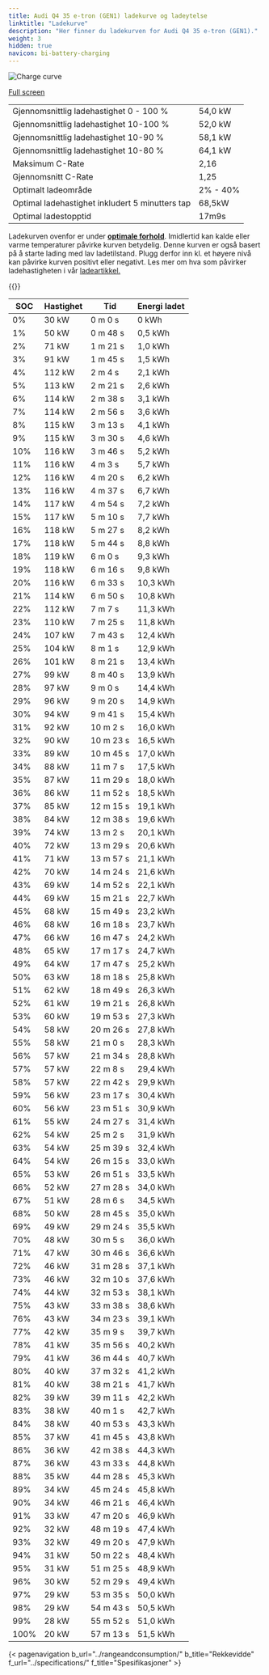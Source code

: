```yaml
---
title: Audi Q4 35 e-tron (GEN1) ladekurve og ladeytelse
linktitle: "Ladekurve"
description: "Her finner du ladekurven for Audi Q4 35 e-tron (GEN1)."
weight: 3
hidden: true
navicon: bi-battery-charging
---
```

<!-- markdownlint-disable MD033 -->
<img src="/images/models/audi/q4_e-tron/q4_35_e-tron_gen1/chargingcurve.svg" alt="Charge curve" class="img-fluid">

[Full screen](/images/models/audi/q4_e-tron/q4_35_e-tron_gen1/chargingcurve.svg)


<table class="table table-striped border">
<tbody>
<tr>
<td>Gjennomsnittlig ladehastighet 0 - 100 %</td><td>54,0 kW</td>
</tr>
<tr>
<td>Gjennomsnittlig ladehastighet 10-100 %</td><td>52,0 kW</td>
</tr>
<tr>
<td>Gjennomsnittlig ladehastighet 10-90 %</td><td>58,1 kW</td>
</tr>
<tr>
<td>Gjennomsnittlig ladehastighet 10-80 %</td><td>64,1 kW</td>
</tr>
<tr>
<td>Maksimum C-Rate</td><td>2,16</td>
</tr>
<tr>
<td>Gjennomsnitt C-Rate</td><td>1,25</td>
</tr>
<tr>
<td>Optimalt ladeområde</td><td>2% - 40%</td>
</tr>
<tr>
<td>Optimal ladehastighet inkludert 5 minutters tap</td><td>68,5kW</td>
</tr>
<tr>
<td>Optimal ladestopptid</td><td>17m9s</td>
</tr>
</tbody>
</table>


Ladekurven ovenfor er under **[optimale forhold](../../../../../technology/battery/charging/#temperatur)**. Imidlertid kan kalde eller varme temperaturer påvirke kurven betydelig. Denne kurven er også basert på å starte lading med lav ladetilstand. Plugg derfor inn kl. et høyere nivå kan påvirke kurven positivt eller negativt. Les mer om hva som påvirker ladehastigheten i vår [ladeartikkel.](../../../../../technology/battery/charging/)


{{<evkxdisplayaddarticle />}}
<table class="table table-striped border">
<thead>
<tr><th>SOC</th><th>Hastighet</th><th>Tid</th><th>Energi ladet</th></tr>
</thead>
<tbody>
<tr>
<td>0%</td><td>30 kW</td><td> 0 m 0 s </td><td>0 kWh </td>
</tr>
<tr>
<td>1%</td><td>50 kW</td><td> 0 m 48 s </td><td>0,5 kWh </td>
</tr>
<tr>
<td>2%</td><td>71 kW</td><td> 1 m 21 s </td><td>1,0 kWh </td>
</tr>
<tr>
<td>3%</td><td>91 kW</td><td> 1 m 45 s </td><td>1,5 kWh </td>
</tr>
<tr>
<td>4%</td><td>112 kW</td><td> 2 m 4 s </td><td>2,1 kWh </td>
</tr>
<tr>
<td>5%</td><td>113 kW</td><td> 2 m 21 s </td><td>2,6 kWh </td>
</tr>
<tr>
<td>6%</td><td>114 kW</td><td> 2 m 38 s </td><td>3,1 kWh </td>
</tr>
<tr>
<td>7%</td><td>114 kW</td><td> 2 m 56 s </td><td>3,6 kWh </td>
</tr>
<tr>
<td>8%</td><td>115 kW</td><td> 3 m 13 s </td><td>4,1 kWh </td>
</tr>
<tr>
<td>9%</td><td>115 kW</td><td> 3 m 30 s </td><td>4,6 kWh </td>
</tr>
<tr>
<td>10%</td><td>116 kW</td><td> 3 m 46 s </td><td>5,2 kWh </td>
</tr>
<tr>
<td>11%</td><td>116 kW</td><td> 4 m 3 s </td><td>5,7 kWh </td>
</tr>
<tr>
<td>12%</td><td>116 kW</td><td> 4 m 20 s </td><td>6,2 kWh </td>
</tr>
<tr>
<td>13%</td><td>116 kW</td><td> 4 m 37 s </td><td>6,7 kWh </td>
</tr>
<tr>
<td>14%</td><td>117 kW</td><td> 4 m 54 s </td><td>7,2 kWh </td>
</tr>
<tr>
<td>15%</td><td>117 kW</td><td> 5 m 10 s </td><td>7,7 kWh </td>
</tr>
<tr>
<td>16%</td><td>118 kW</td><td> 5 m 27 s </td><td>8,2 kWh </td>
</tr>
<tr>
<td>17%</td><td>118 kW</td><td> 5 m 44 s </td><td>8,8 kWh </td>
</tr>
<tr>
<td>18%</td><td>119 kW</td><td> 6 m 0 s </td><td>9,3 kWh </td>
</tr>
<tr>
<td>19%</td><td>118 kW</td><td> 6 m 16 s </td><td>9,8 kWh </td>
</tr>
<tr>
<td>20%</td><td>116 kW</td><td> 6 m 33 s </td><td>10,3 kWh </td>
</tr>
<tr>
<td>21%</td><td>114 kW</td><td> 6 m 50 s </td><td>10,8 kWh </td>
</tr>
<tr>
<td>22%</td><td>112 kW</td><td> 7 m 7 s </td><td>11,3 kWh </td>
</tr>
<tr>
<td>23%</td><td>110 kW</td><td> 7 m 25 s </td><td>11,8 kWh </td>
</tr>
<tr>
<td>24%</td><td>107 kW</td><td> 7 m 43 s </td><td>12,4 kWh </td>
</tr>
<tr>
<td>25%</td><td>104 kW</td><td> 8 m 1 s </td><td>12,9 kWh </td>
</tr>
<tr>
<td>26%</td><td>101 kW</td><td> 8 m 21 s </td><td>13,4 kWh </td>
</tr>
<tr>
<td>27%</td><td>99 kW</td><td> 8 m 40 s </td><td>13,9 kWh </td>
</tr>
<tr>
<td>28%</td><td>97 kW</td><td> 9 m 0 s </td><td>14,4 kWh </td>
</tr>
<tr>
<td>29%</td><td>96 kW</td><td> 9 m 20 s </td><td>14,9 kWh </td>
</tr>
<tr>
<td>30%</td><td>94 kW</td><td> 9 m 41 s </td><td>15,4 kWh </td>
</tr>
<tr>
<td>31%</td><td>92 kW</td><td> 10 m 2 s </td><td>16,0 kWh </td>
</tr>
<tr>
<td>32%</td><td>90 kW</td><td> 10 m 23 s </td><td>16,5 kWh </td>
</tr>
<tr>
<td>33%</td><td>89 kW</td><td> 10 m 45 s </td><td>17,0 kWh </td>
</tr>
<tr>
<td>34%</td><td>88 kW</td><td> 11 m 7 s </td><td>17,5 kWh </td>
</tr>
<tr>
<td>35%</td><td>87 kW</td><td> 11 m 29 s </td><td>18,0 kWh </td>
</tr>
<tr>
<td>36%</td><td>86 kW</td><td> 11 m 52 s </td><td>18,5 kWh </td>
</tr>
<tr>
<td>37%</td><td>85 kW</td><td> 12 m 15 s </td><td>19,1 kWh </td>
</tr>
<tr>
<td>38%</td><td>84 kW</td><td> 12 m 38 s </td><td>19,6 kWh </td>
</tr>
<tr>
<td>39%</td><td>74 kW</td><td> 13 m 2 s </td><td>20,1 kWh </td>
</tr>
<tr>
<td>40%</td><td>72 kW</td><td> 13 m 29 s </td><td>20,6 kWh </td>
</tr>
<tr>
<td>41%</td><td>71 kW</td><td> 13 m 57 s </td><td>21,1 kWh </td>
</tr>
<tr>
<td>42%</td><td>70 kW</td><td> 14 m 24 s </td><td>21,6 kWh </td>
</tr>
<tr>
<td>43%</td><td>69 kW</td><td> 14 m 52 s </td><td>22,1 kWh </td>
</tr>
<tr>
<td>44%</td><td>69 kW</td><td> 15 m 21 s </td><td>22,7 kWh </td>
</tr>
<tr>
<td>45%</td><td>68 kW</td><td> 15 m 49 s </td><td>23,2 kWh </td>
</tr>
<tr>
<td>46%</td><td>68 kW</td><td> 16 m 18 s </td><td>23,7 kWh </td>
</tr>
<tr>
<td>47%</td><td>66 kW</td><td> 16 m 47 s </td><td>24,2 kWh </td>
</tr>
<tr>
<td>48%</td><td>65 kW</td><td> 17 m 17 s </td><td>24,7 kWh </td>
</tr>
<tr>
<td>49%</td><td>64 kW</td><td> 17 m 47 s </td><td>25,2 kWh </td>
</tr>
<tr>
<td>50%</td><td>63 kW</td><td> 18 m 18 s </td><td>25,8 kWh </td>
</tr>
<tr>
<td>51%</td><td>62 kW</td><td> 18 m 49 s </td><td>26,3 kWh </td>
</tr>
<tr>
<td>52%</td><td>61 kW</td><td> 19 m 21 s </td><td>26,8 kWh </td>
</tr>
<tr>
<td>53%</td><td>60 kW</td><td> 19 m 53 s </td><td>27,3 kWh </td>
</tr>
<tr>
<td>54%</td><td>58 kW</td><td> 20 m 26 s </td><td>27,8 kWh </td>
</tr>
<tr>
<td>55%</td><td>58 kW</td><td> 21 m 0 s </td><td>28,3 kWh </td>
</tr>
<tr>
<td>56%</td><td>57 kW</td><td> 21 m 34 s </td><td>28,8 kWh </td>
</tr>
<tr>
<td>57%</td><td>57 kW</td><td> 22 m 8 s </td><td>29,4 kWh </td>
</tr>
<tr>
<td>58%</td><td>57 kW</td><td> 22 m 42 s </td><td>29,9 kWh </td>
</tr>
<tr>
<td>59%</td><td>56 kW</td><td> 23 m 17 s </td><td>30,4 kWh </td>
</tr>
<tr>
<td>60%</td><td>56 kW</td><td> 23 m 51 s </td><td>30,9 kWh </td>
</tr>
<tr>
<td>61%</td><td>55 kW</td><td> 24 m 27 s </td><td>31,4 kWh </td>
</tr>
<tr>
<td>62%</td><td>54 kW</td><td> 25 m 2 s </td><td>31,9 kWh </td>
</tr>
<tr>
<td>63%</td><td>54 kW</td><td> 25 m 39 s </td><td>32,4 kWh </td>
</tr>
<tr>
<td>64%</td><td>54 kW</td><td> 26 m 15 s </td><td>33,0 kWh </td>
</tr>
<tr>
<td>65%</td><td>53 kW</td><td> 26 m 51 s </td><td>33,5 kWh </td>
</tr>
<tr>
<td>66%</td><td>52 kW</td><td> 27 m 28 s </td><td>34,0 kWh </td>
</tr>
<tr>
<td>67%</td><td>51 kW</td><td> 28 m 6 s </td><td>34,5 kWh </td>
</tr>
<tr>
<td>68%</td><td>50 kW</td><td> 28 m 45 s </td><td>35,0 kWh </td>
</tr>
<tr>
<td>69%</td><td>49 kW</td><td> 29 m 24 s </td><td>35,5 kWh </td>
</tr>
<tr>
<td>70%</td><td>48 kW</td><td> 30 m 5 s </td><td>36,0 kWh </td>
</tr>
<tr>
<td>71%</td><td>47 kW</td><td> 30 m 46 s </td><td>36,6 kWh </td>
</tr>
<tr>
<td>72%</td><td>46 kW</td><td> 31 m 28 s </td><td>37,1 kWh </td>
</tr>
<tr>
<td>73%</td><td>46 kW</td><td> 32 m 10 s </td><td>37,6 kWh </td>
</tr>
<tr>
<td>74%</td><td>44 kW</td><td> 32 m 53 s </td><td>38,1 kWh </td>
</tr>
<tr>
<td>75%</td><td>43 kW</td><td> 33 m 38 s </td><td>38,6 kWh </td>
</tr>
<tr>
<td>76%</td><td>43 kW</td><td> 34 m 23 s </td><td>39,1 kWh </td>
</tr>
<tr>
<td>77%</td><td>42 kW</td><td> 35 m 9 s </td><td>39,7 kWh </td>
</tr>
<tr>
<td>78%</td><td>41 kW</td><td> 35 m 56 s </td><td>40,2 kWh </td>
</tr>
<tr>
<td>79%</td><td>41 kW</td><td> 36 m 44 s </td><td>40,7 kWh </td>
</tr>
<tr>
<td>80%</td><td>40 kW</td><td> 37 m 32 s </td><td>41,2 kWh </td>
</tr>
<tr>
<td>81%</td><td>40 kW</td><td> 38 m 21 s </td><td>41,7 kWh </td>
</tr>
<tr>
<td>82%</td><td>39 kW</td><td> 39 m 11 s </td><td>42,2 kWh </td>
</tr>
<tr>
<td>83%</td><td>38 kW</td><td> 40 m 1 s </td><td>42,7 kWh </td>
</tr>
<tr>
<td>84%</td><td>38 kW</td><td> 40 m 53 s </td><td>43,3 kWh </td>
</tr>
<tr>
<td>85%</td><td>37 kW</td><td> 41 m 45 s </td><td>43,8 kWh </td>
</tr>
<tr>
<td>86%</td><td>36 kW</td><td> 42 m 38 s </td><td>44,3 kWh </td>
</tr>
<tr>
<td>87%</td><td>36 kW</td><td> 43 m 33 s </td><td>44,8 kWh </td>
</tr>
<tr>
<td>88%</td><td>35 kW</td><td> 44 m 28 s </td><td>45,3 kWh </td>
</tr>
<tr>
<td>89%</td><td>34 kW</td><td> 45 m 24 s </td><td>45,8 kWh </td>
</tr>
<tr>
<td>90%</td><td>34 kW</td><td> 46 m 21 s </td><td>46,4 kWh </td>
</tr>
<tr>
<td>91%</td><td>33 kW</td><td> 47 m 20 s </td><td>46,9 kWh </td>
</tr>
<tr>
<td>92%</td><td>32 kW</td><td> 48 m 19 s </td><td>47,4 kWh </td>
</tr>
<tr>
<td>93%</td><td>32 kW</td><td> 49 m 20 s </td><td>47,9 kWh </td>
</tr>
<tr>
<td>94%</td><td>31 kW</td><td> 50 m 22 s </td><td>48,4 kWh </td>
</tr>
<tr>
<td>95%</td><td>31 kW</td><td> 51 m 25 s </td><td>48,9 kWh </td>
</tr>
<tr>
<td>96%</td><td>30 kW</td><td> 52 m 29 s </td><td>49,4 kWh </td>
</tr>
<tr>
<td>97%</td><td>29 kW</td><td> 53 m 35 s </td><td>50,0 kWh </td>
</tr>
<tr>
<td>98%</td><td>29 kW</td><td> 54 m 43 s </td><td>50,5 kWh </td>
</tr>
<tr>
<td>99%</td><td>28 kW</td><td> 55 m 52 s </td><td>51,0 kWh </td>
</tr>
<tr>
<td>100%</td><td>20 kW</td><td> 57 m 13 s </td><td>51,5 kWh </td>
</tr>
</tbody>
</table>


{< pagenavigation b_url="../rangeandconsumption/" b_title="Rekkevidde" f_url="../specifications/" f_title="Spesifikasjoner" >}
